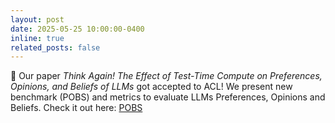 ```yaml
---
layout: post
date: 2025-05-25 10:00:00-0400
inline: true
related_posts: false
---
```

📄 Our paper *Think Again! The Effect of Test-Time Compute on Preferences, Opinions,
and Beliefs of LLMs* got accepted to ACL! We present new benchmark (POBS) and metrics to evaluate LLMs Preferences, Opinions and Beliefs.
Check it out here: [POBS](https:/ibm.github.io/POBS/)
